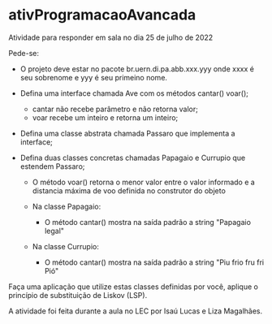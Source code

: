 # ativProgramacaoAvancada
Atividade para responder em sala no dia 25 de julho de 2022

Pede-se:

- O projeto deve estar no pacote br.uern.di.pa.abb.xxx.yyy onde xxxx é seu sobrenome e yyy é seu primeino nome.

- Defina uma interface chamada Ave com os métodos cantar() voar();
  * cantar não recebe parâmetro e não retorna valor;
  * voar recebe um inteiro e retorna um inteiro;

- Defina uma classe abstrata chamada Passaro que implementa a interface;

- Defina duas classes concretas chamadas Papagaio e Currupio que estendem Passaro;
  * O método voar() retorna o menor valor entre o valor informado e a distancia máxima de voo definida no construtor do objeto  

  * Na classe Papagaio:
    + O método cantar() mostra na saída padrão a string "Papagaio legal"
 
  * Na classe Currupio:
    + O método cantar() mostra na saída padrão a string "Piu frio fru fri Pió"

Faça uma aplicação que utilize estas classes definidas por você, aplique o princípio de substituição de Liskov (LSP).

A atividade foi feita durante a aula no LEC por Isaú Lucas e Liza Magalhães.
